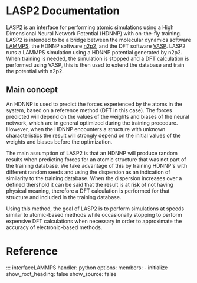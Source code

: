 # LASP2 Documentation

LASP2 is an interface for performing atomic simulations using a High Dimensional Neural Network Potential (HDNNP) with on-the-fly training. LASP2 is intended to be a bridge between the molecular dynamics software [LAMMPS](https://www.lammps.org), the HDNNP software [n2p2](https://compphysvienna.github.io/n2p2/), and the DFT software [VASP](https://www.vasp.at/). LASP2 runs a LAMMPS simulation using a HDNNP potential generated by n2p2. When training is needed, the simulation is stopped and a DFT calculation is performed using VASP, this is then used to extend the database and train the potential with n2p2.

## Main concept

An HDNNP is used to predict the forces experienced by the atoms in the system, based on a reference method (DFT in this case). The forces predicted will depend on the values of the weights and biases of the neural network, which are in general optimized during the training procedure. However, when the HDNNP encounters a structure with unknown characteristics the result will strongly depend on the initial values of the weights and biases before the optimization.

The main assumption of LASP2 is that an HDNNP will produce random results when predicting forces for an atomic structure that was not part of the training database. We take advantage of this by training HDNNP's with different random seeds and using the dispersion as an indication of similarity to the training database. When the dispersion increases over a defined thershold it can be said that the result is at risk of not having physical meaning, therefore a DFT calculation is performed for that structure and included in the training database.

Using this method, the goal of LASP2 is to perform simulations at speeds similar to atomic-based methods while occasionally stopping to perform expensive DFT calculations when necessary in order to approximate the accuracy of electronic-based methods.

# Reference

::: interfaceLAMMPS
    handler: python
    options:
      members:
        - initialize
      show_root_heading: false
      show_source: false